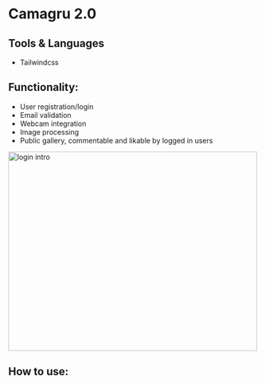 # Camagru 2.0


## Tools & Languages
* Tailwindcss


## Functionality:
* User registration/login
* Email validation
* Webcam integration
* Image processing
* Public gallery, commentable and likable by logged in users

<img src="https://user-images.githubusercontent.com/95418273/224975281-92ec9393-7003-4869-b74d-05ecc81efad4.gif" alt="login intro" width="500" height="400">

## How to use:


